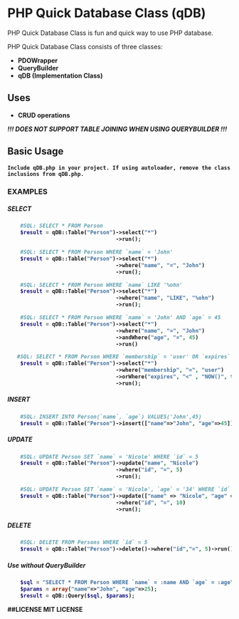 # PHP Quick Database Class (qDB)

PHP Quick Database Class is fun and quick way to use PHP database.

PHP Quick Database Class consists of three classes:

- <b>PDOWrapper<b>
- <b>QueryBuilder<b>
- <b>qDB</b> (Implementation Class)

## Uses
- CRUD operations

*!!! DOES NOT SUPPORT TABLE JOINING WHEN USING QUERYBUILDER !!!*

## Basic Usage

	Include qDB.php in your project. If using autoloader, remove the class inclusions from qDB.php.
    
### EXAMPLES

##### SELECT
```php
    #SQL: SELECT * FROM Person
	$result = qDB::Table("Person")->select("*")
    							  ->run();

	#SQL: SELECT * FROM Person WHERE `name` = 'John'
    $result = qDB::Table("Person")->select("*")
    							  ->where("name", "=", "John")
                                  ->run();

    #SQL: SELECT * FROM Person WHERE `name` LIKE '%ohn'
    $result = qDB::Table("Person")->select("*")
    							  ->where("name", "LIKE", "%ohn")
                                  ->run();

    #SQL: SELECT * FROM Person WHERE `name` = 'John' AND `age` = 45
    $result = qDB::Table("Person")->select("*")
    							  ->where("name", "=", "John")
                                  ->andWhere("age", "=", 45)
                                  ->run()

   #SQL: SELECT * FROM Person WHERE `membership` = 'user' OR `expires` < NOW()
    $result = qDB::Table("Person")->select("*")
    							  ->where("membership", "=", "user")
                                  ->orWhere("expires", "<" , "NOW()", true)
                                  ->run();
```

##### INSERT
```php
    #SQL: INSERT INTO Person(`name`, `age`) VALUES('John',45)
	$result = qDB::Table("Person")->insert(["name"=>"John", "age"=>45])->run();
```

##### UPDATE
```php
    #SQL: UPDATE Person SET `name` = 'Nicole' WHERE `id` = 5
    $result = qDB::Table("Person")->update("name", "Nicole")
    							  ->where("id", "=", 5)
                                  ->run();

    #SQL: UPDATE Person SET `name` = 'Nicole', `age` = '34' WHERE `id` = 10
    $result = qDB::Table("Person")->update(["name" => "Nicole", "age" => 34])
    							  ->where("id", "=", 10)
                                  ->run();
```

##### DELETE
```php
    #SQL: DELETE FROM Persons WHERE `id` = 5
    $result = qDB::Table("Person")->delete()->where("id","=", 5)->run();
 ```

##### Use without QueryBuilder

```php
    $sql = "SELECT * FROM Person WHERE `name` = :name AND `age` = :age";
    $params = array("name"=>"John", "age"=>25);
    $result = qDB::Query($sql, $params);
 ```

##LICENSE
MIT LICENSE

